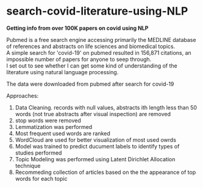 # search-covid-literature-using-NLP
<b> Getting info from over 100K papers on covid using NLP </b>

Pubmed is a free search engine accessing primarily the MEDLINE database of references and abstracts on life sciences and biomedical topics.  
A simple search for 'covid-19' on pubmed resulted in 156,871 citations, an impossible number of papers for anyone to seep through.  
I set out to see whether I can get some kind of understanding of the literature using natural language processing.

The data were downloaded from pubmed after search for covid-19

Approaches:
1. Data Cleaning.  records with null values, abstracts ith length less than 50 words (not true abstracts after visual inspection) are removed
2. stop words were removed
3. Lemmatization was performed
4. Most frequent used words are ranked
5. WordCloud are used for better visualization of most used owrds
6. Model was trained to predict ducument labels to identify types of studies performed
7. Topic Modeling was performed using Latent Dirichlet Allocation technique
8. Recommeding collection of articles based on the the appearance of top words for each topic 
